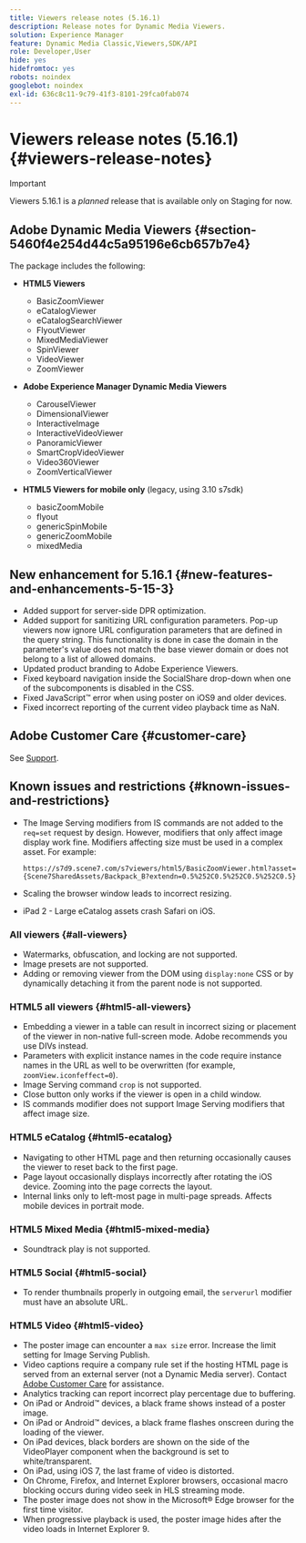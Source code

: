 ```yaml
---
title: Viewers release notes (5.16.1)
description: Release notes for Dynamic Media Viewers.
solution: Experience Manager
feature: Dynamic Media Classic,Viewers,SDK/API
role: Developer,User
hide: yes
hidefromtoc: yes
robots: noindex
googlebot: noindex
exl-id: 636c8c11-9c79-41f3-8101-29fca0fab074
---
```

# Viewers release notes (5.16.1){#viewers-release-notes}

<!-- Updated April 06, 2021 for the 5.16.1 release-->

>[!IMPORTANT]
>
>Viewers 5.16.1 is a *planned* release that is available only on Staging for now.

## Adobe Dynamic Media Viewers {#section-5460f4e254d44c5a95196e6cb657b7e4}

 The package includes the following:

* **HTML5 Viewers**

  * BasicZoomViewer
  * eCatalogViewer
  * eCatalogSearchViewer
  * FlyoutViewer
  * MixedMediaViewer
  * SpinViewer
  * VideoViewer
  * ZoomViewer

* **Adobe Experience Manager Dynamic Media Viewers**

  * CarouselViewer
  * DimensionalViewer
  * InteractiveImage
  * InteractiveVideoViewer
  * PanoramicViewer
  * SmartCropVideoViewer
  * Video360Viewer
  * ZoomVerticalViewer

* **HTML5 Viewers for mobile only** (legacy, using 3.10 s7sdk)

  * basicZoomMobile
  * flyout
  * genericSpinMobile
  * genericZoomMobile
  * mixedMedia

## New enhancement for 5.16.1 {#new-features-and-enhancements-5-15-3}

* Added support for server-side DPR optimization.
* Added support for sanitizing URL configuration parameters. Pop-up viewers now ignore URL configuration parameters that are defined in the query string. This functionality is done in case the domain in the parameter's value does not match the base viewer domain or does not belong to a list of allowed domains.
* Updated product branding to Adobe Experience Viewers.
* Fixed keyboard navigation inside the SocialShare drop-down when one of the subcomponents is disabled in the CSS.
* Fixed JavaScript™ error when using poster on iOS9 and older devices.
* Fixed incorrect reporting of the current video playback time as NaN.<!--  (CQ-4310148) -->

## Adobe Customer Care {#customer-care}

See [Support](https://experienceleague.adobe.com/docs/dynamic-media-classic/using/intro/support.html#intro).

## Known issues and restrictions {#known-issues-and-restrictions}

* The Image Serving modifiers from IS commands are not added to the `req=set` request by design. However, modifiers that only affect image display work fine. Modifiers affecting size must be used in a complex asset. For example:

   `https://s7d9.scene7.com/s7viewers/html5/BasicZoomViewer.html?asset= {Scene7SharedAssets/Backpack_B?extendn=0.5%252C0.5%252C0.5%252C0.5}`

* Scaling the browser window leads to incorrect resizing.
* iPad 2 - Large eCatalog assets crash Safari on iOS.

### All viewers {#all-viewers}

* Watermarks, obfuscation, and locking are not supported.
* Image presets are not supported.
* Adding or removing viewer from the DOM using `display:none` CSS or by dynamically detaching it from the parent node is not supported.

### HTML5 all viewers {#html5-all-viewers}

* Embedding a viewer in a table can result in incorrect sizing or placement of the viewer in non-native full-screen mode. Adobe recommends you use DIVs instead.
* Parameters with explicit instance names in the code require instance names in the URL as well to be overwritten (for example, `zoomView.iconfeffect=0`).
* Image Serving command `crop` is not supported.
* Close button only works if the viewer is open in a child window.
* IS commands modifier does not support Image Serving modifiers that affect image size.

### HTML5 eCatalog {#html5-ecatalog}

* Navigating to other HTML page and then returning occasionally causes the viewer to reset back to the first page.
* Page layout occasionally displays incorrectly after rotating the iOS device. Zooming into the page corrects the layout.
* Internal links only to left-most page in multi-page spreads. Affects mobile devices in portrait mode.

### HTML5 Mixed Media {#html5-mixed-media}

* Soundtrack play is not supported.

### HTML5 Social {#html5-social}

* To render thumbnails properly in outgoing email, the `serverurl` modifier must have an absolute URL.

### HTML5 Video {#html5-video}

* The poster image can encounter a `max size` error. Increase the limit setting for Image Serving Publish.
* Video captions require a company rule set if the hosting HTML page is served from an external server (not a Dynamic Media server). Contact [Adobe Customer Care](https://experienceleague.adobe.com/docs/dynamic-media-classic/using/intro/support.html#intro) for assistance.
* Analytics tracking can report incorrect play percentage due to buffering.
* On iPad or Android™ devices, a black frame shows instead of a poster image.
* On iPad or Android™ devices, a black frame flashes onscreen during the loading of the viewer.
* On iPad devices, black borders are shown on the side of the VideoPlayer component when the background is set to white/transparent.
* On iPad, using iOS 7, the last frame of video is distorted.
* On Chrome, Firefox, and Internet Explorer browsers, occasional macro blocking occurs during video seek in HLS streaming mode.
* The poster image does not show in the Microsoft® Edge browser for the first time visitor.
* When progressive playback is used, the poster image hides after the video loads in Internet Explorer 9.
